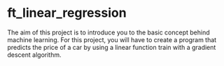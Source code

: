 # ft_linear_regression
The aim of this project is to introduce you to the basic concept behind machine learning.
For this project, you will have to create a program that predicts the price of a car by
using a linear function train with a gradient descent algorithm.
